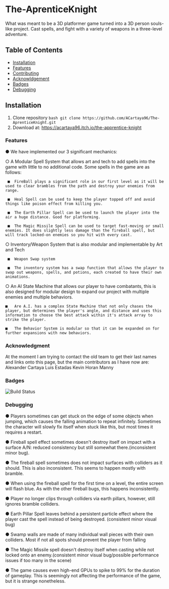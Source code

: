 # The-AprenticeKnight
 
What was meant to be a 3D platformer game turned into a 3D person souls-like project. Cast spells, and fight with a variety of weapons in a three-level adventure.

## Table of Contents
- [Installation](#installation)
- [Features](#features)
- [Contributing](#contributing)
- [Acknowldgement](#acknowledgment)
- [Badges](#badges)
- [Debugging](#debugging)

## Installation
1. Clone repository ` bash git clone https://github.com/ACartaya96/The-AprenticeKnight.git ` 
2. Download at: https://acartaya96.itch.io/the-apprentice-knight

### Features
●	We have implemented our 3 significant mechanics:
  
  ○	A Modular Spell System that allows art and tech to add spells into the game with little to no additional code. Some spells in the game are as follows:
     
     ■	FireBall plays a significant role in our first level as it will be used to clear brambles from the path and destroy your enemies from range.
     
     ■	Heal Spell can be used to keep the player topped off and avoid things like poison effect from killing you.
     
     ■	The Earth Pillar Spell can be used to launch the player into the air a huge distance. Good for platforming.
     
     ■	The Magic Missile Spell can be used to target fast-moving or small enemies. It does slightly less damage than the fireball spell, but will track locked-on enemies so you hit with every cast.
  
  ○	Inventory/Weapon System that is also modular and implementable by Art and Tech
    
     ■	Weapon Swap system
     
     ■	The inventory system has a swap function that allows the player to swap out weapons, spells, and potions, each created to have their own animations.

  ○	An AI State Machine that allows our player to have combatants, this is also designed for modular design to expand our project with multiple enemies and multiple                behaviors. 
    
    ■	Are A.I. has a complex State Machine that not only chases the player, but determines the player's angle, and distance and uses this information to choose the best attack within it's attack array to strike the player.
    
    ■	The Behavior System is modular so that it can be expanded on for further expansions with new behaviors.

### Acknowledgment
At the moment I am trying to contact the old team to get their last names and links onto this page, but the main contributors as I have now are:
Alexander Cartaya
Luis Estadas
Kevin Horan
Manny

### Badges
![Build Status]([https://github.com/ACartaya96/The_ApprenticeKnight/workflows/CI/badge.svg?branch=main])

### Debugging
●	Players sometimes can get stuck on the edge of some objects when jumping, which causes the falling animation to repeat infinitely. Sometimes the character will slowly fix itself when stuck like this, but most times it requires a restart.

●	Fireball spell effect sometimes doesn't destroy itself on impact with a surface A/N: reduced consistency but still somewhat there.(inconsistent minor bug).

●	The fireball spell sometimes does not impact surfaces with colliders as it should. This is also inconsistent. This seems to happen mostly with bramble.

●	When using the fireball spell for the first time on a level, the entire screen will flash blue. As with the other fireball bugs, this happens inconsistently.

●	Player no longer clips through colliders via earth pillars, however, still ignores bramble colliders.

●	Earth Pillar Spell leaves behind a persistent particle effect where the player cast the spell instead of being destroyed. (consistent minor visual bug)

●	Swamp walls are made of many individual wall pieces with their own colliders. Most if not all spots should prevent the player from falling

●	The Magic Missile spell doesn't destroy itself when casting while not locked onto an enemy.(consistent minor visual bug/possible performance issues if too many in the scene)

●	The game causes even high-end GPUs to spike to 99% for the duration of gameplay. This is seemingly not affecting the performance of the game, but it is strange nonetheless.

